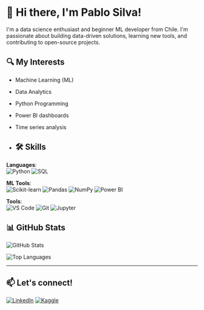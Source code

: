 # 👋 Hi there, I'm Pablo Silva!

I'm a data science enthusiast and beginner ML developer from Chile. I'm passionate about building data-driven solutions, learning new tools, and contributing to open-source projects.

## 🔍 My Interests
- Machine Learning (ML)
- Data Analytics
- Python Programming
- Power BI dashboards
- Time series analysis

- ## 🛠️ Skills

**Languages**:  
![Python](https://img.shields.io/badge/-Python-3776AB?style=flat&logo=python&logoColor=white)
![SQL](https://img.shields.io/badge/-SQL-4479A1?style=flat&logo=mysql&logoColor=white)

**ML Tools**:  
![Scikit-learn](https://img.shields.io/badge/-Scikit--learn-F7931E?style=flat&logo=scikit-learn&logoColor=white)
![Pandas](https://img.shields.io/badge/-Pandas-150458?style=flat&logo=pandas)
![NumPy](https://img.shields.io/badge/-NumPy-013243?style=flat&logo=numpy)
![Power BI](https://img.shields.io/badge/-Power%20BI-F2C811?style=flat&logo=powerbi)

**Tools**:  
![VS Code](https://img.shields.io/badge/-VS%20Code-007ACC?style=flat&logo=visual-studio-code)
![Git](https://img.shields.io/badge/-Git-F05032?style=flat&logo=git)
![Jupyter](https://img.shields.io/badge/-Jupyter-F37626?style=flat&logo=jupyter)

## 📊 GitHub Stats

<p align="left">
  <img src="https://github-readme-stats.vercel.app/api?username=YOUR_GITHUB_USERNAME&show_icons=true&theme=tokyonight" alt="GitHub Stats" />
</p>

<p align="left">
  <img src="https://github-readme-stats.vercel.app/api/top-langs/?username=YOUR_GITHUB_USERNAME&layout=compact&theme=tokyonight" alt="Top Languages" />
</p>

---

## 📫 Let's connect!
[![LinkedIn](https://img.shields.io/badge/-LinkedIn-0077B5?style=flat&logo=linkedin)](https://linkedin.com/in/pablo-silva-colarte-a62597170/)
[![Kaggle](https://img.shields.io/badge/-Kaggle-20BEFF?style=flat&logo=kaggle)](https://kaggle.com/pablosilvacolarte)
